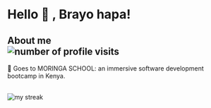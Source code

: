 # Hello 👋 , Brayo hapa!


## <span align="left">About me<span> &nbsp;&nbsp;&nbsp;&nbsp;&nbsp;&nbsp;&nbsp;&nbsp;&nbsp;&nbsp;&nbsp;&nbsp;&nbsp;&nbsp;&nbsp;&nbsp;&nbsp;&nbsp;&nbsp;&nbsp;&nbsp;&nbsp;&nbsp;&nbsp;&nbsp;&nbsp;&nbsp;&nbsp;&nbsp;&nbsp;&nbsp;&nbsp;&nbsp;&nbsp;&nbsp;&nbsp;&nbsp;&nbsp;&nbsp;&nbsp;&nbsp;&nbsp;&nbsp;&nbsp;&nbsp;&nbsp;&nbsp;&nbsp;&nbsp;&nbsp;&nbsp;&nbsp;&nbsp;&nbsp;&nbsp;&nbsp;&nbsp;&nbsp;&nbsp;&nbsp;&nbsp;&nbsp;&nbsp;&nbsp;&nbsp;&nbsp;&nbsp;&nbsp;&nbsp;&nbsp;&nbsp;&nbsp;&nbsp;&nbsp;&nbsp;&nbsp;<span align="right" right=""> <img src="https://komarev.com/ghpvc/?username=jumaBrian&label=Profile%20views&color=0e75b6&style=flat" alt="number of profile visits" /> </span>
🌱 Goes to MORINGA SCHOOL: an immersive software development bootcamp in Kenya. 
<br>
<br>



<p><img align="center" src="https://github-readme-streak-stats.herokuapp.com/?user=jumaBrian&theme=radical" alt="my streak" /></p>
<!--  
<img align="left" alt="My GitHub Stats" src="https://github-readme-stats.vercel.app/api?username=jumaBrian&show_icons=true&theme=radical&count_private=true" />


  <img align="right" src="https://github-readme-stats.vercel.app/api/top-langs/?username=jumaBrian&theme=radical&count_private=true"> -->


<!---
jumaBrian/jumaBrian is a ✨ special ✨ repository because its `README.md` (this file) appears on your GitHub profile.
You can click the Preview link to take a look at your changes.
--->
